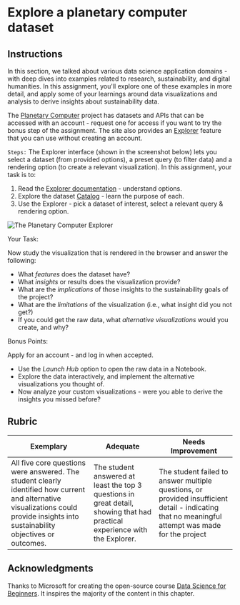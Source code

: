 # Explore a planetary computer dataset

## Instructions

In this section, we talked about various data science application domains - with deep dives into examples related to research, sustainability, and digital humanities. In this assignment, you'll explore one of these examples in more detail, and apply some of your learnings around data visualizations and analysis to derive insights about sustainability data.

The [Planetary Computer](https://planetarycomputer.microsoft.com/) project has datasets and APIs that can be accessed with an account - request one for access if you want to try the bonus step of the assignment. The site also provides an [Explorer](https://planetarycomputer.microsoft.com/explore) feature that you can use without creating an account. 


`Steps:`
The Explorer interface (shown in the screenshot below) lets you select a dataset (from provided options), a preset query (to filter data) and a rendering option (to create a relevant visualization). In this assignment, your task is to:

1. Read the [Explorer documentation](https://planetarycomputer.microsoft.com/docs/overview/explorer/) - understand options.
2. Explore the dataset [Catalog](https://planetarycomputer.microsoft.com/catalog) - learn the purpose of each.
3. Use the Explorer - pick a dataset of interest, select a relevant query & rendering option.

![The Planetary Computer Explorer](../../../images/planetary-computer-explorer.png)

Your Task:

Now study the visualization that is rendered in the browser and answer the following:

* What _features_ does the dataset have?
* What _insights_ or results does the visualization provide?
* What are the _implications_ of those insights to the sustainability goals of the project?
* What are the _limitations_ of the visualization (i.e., what insight did you not get?)
* If you could get the raw data, what _alternative visualizations_ would you create, and why?

Bonus Points:

Apply for an account - and log in when accepted.

* Use the _Launch Hub_ option to open the raw data in a Notebook.
* Explore the data interactively, and implement the alternative visualizations you thought of.
* Now analyze your custom visualizations - were you able to derive the insights you missed before?

## Rubric

Exemplary | Adequate | Needs Improvement
--- | --- | -- |
All five core questions were answered. The student clearly identified how current and alternative visualizations could provide insights into sustainability objectives or outcomes.| The student answered at least the top 3 questions in great detail, showing that had practical experience with the Explorer. | The student failed to answer multiple questions, or provided insufficient detail - indicating that no meaningful attempt was made for the project |

## Acknowledgments

Thanks to Microsoft for creating the open-source course [Data Science for Beginners](https://github.com/microsoft/Data-Science-For-Beginners). It inspires the majority of the content in this chapter.
